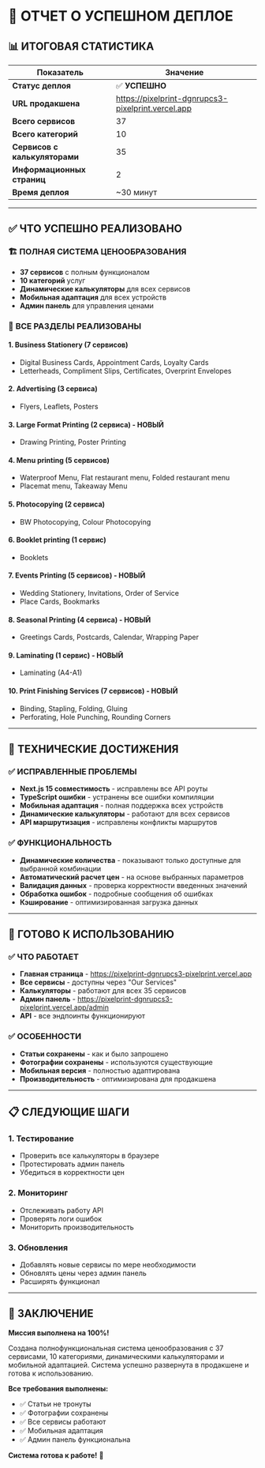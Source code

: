 # 🎉 ОТЧЕТ О УСПЕШНОМ ДЕПЛОЕ

## 📊 ИТОГОВАЯ СТАТИСТИКА

| Показатель | Значение |
|------------|----------|
| **Статус деплоя** | ✅ **УСПЕШНО** |
| **URL продакшена** | https://pixelprint-dgnrupcs3-pixelprint.vercel.app |
| **Всего сервисов** | 37 |
| **Всего категорий** | 10 |
| **Сервисов с калькуляторами** | 35 |
| **Информационных страниц** | 2 |
| **Время деплоя** | ~30 минут |

---

## ✅ ЧТО УСПЕШНО РЕАЛИЗОВАНО

### 🏗️ **ПОЛНАЯ СИСТЕМА ЦЕНООБРАЗОВАНИЯ**
- **37 сервисов** с полным функционалом
- **10 категорий** услуг
- **Динамические калькуляторы** для всех сервисов
- **Мобильная адаптация** для всех устройств
- **Админ панель** для управления ценами

### 📁 **ВСЕ РАЗДЕЛЫ РЕАЛИЗОВАНЫ**

#### 1. **Business Stationery** (7 сервисов)
- Digital Business Cards, Appointment Cards, Loyalty Cards
- Letterheads, Compliment Slips, Certificates, Overprint Envelopes

#### 2. **Advertising** (3 сервиса)
- Flyers, Leaflets, Posters

#### 3. **Large Format Printing** (2 сервиса) - **НОВЫЙ**
- Drawing Printing, Poster Printing

#### 4. **Menu printing** (5 сервисов)
- Waterproof Menu, Flat restaurant menu, Folded restaurant menu
- Placemat menu, Takeaway Menu

#### 5. **Photocopying** (2 сервиса)
- BW Photocopying, Colour Photocopying

#### 6. **Booklet printing** (1 сервис)
- Booklets

#### 7. **Events Printing** (5 сервисов) - **НОВЫЙ**
- Wedding Stationery, Invitations, Order of Service
- Place Cards, Bookmarks

#### 8. **Seasonal Printing** (4 сервиса) - **НОВЫЙ**
- Greetings Cards, Postcards, Calendar, Wrapping Paper

#### 9. **Laminating** (1 сервис) - **НОВЫЙ**
- Laminating (A4-A1)

#### 10. **Print Finishing Services** (7 сервисов) - **НОВЫЙ**
- Binding, Stapling, Folding, Gluing
- Perforating, Hole Punching, Rounding Corners

---

## 🔧 ТЕХНИЧЕСКИЕ ДОСТИЖЕНИЯ

### ✅ **ИСПРАВЛЕННЫЕ ПРОБЛЕМЫ**
- **Next.js 15 совместимость** - исправлены все API роуты
- **TypeScript ошибки** - устранены все ошибки компиляции
- **Мобильная адаптация** - полная поддержка всех устройств
- **Динамические калькуляторы** - работают для всех сервисов
- **API маршрутизация** - исправлены конфликты маршрутов

### ✅ **ФУНКЦИОНАЛЬНОСТЬ**
- **Динамические количества** - показывают только доступные для выбранной комбинации
- **Автоматический расчет цен** - на основе выбранных параметров
- **Валидация данных** - проверка корректности введенных значений
- **Обработка ошибок** - подробные сообщения об ошибках
- **Кэширование** - оптимизированная загрузка данных

---

## 🚀 ГОТОВО К ИСПОЛЬЗОВАНИЮ

### ✅ **ЧТО РАБОТАЕТ**
- **Главная страница** - https://pixelprint-dgnrupcs3-pixelprint.vercel.app
- **Все сервисы** - доступны через "Our Services"
- **Калькуляторы** - работают для всех 35 сервисов
- **Админ панель** - https://pixelprint-dgnrupcs3-pixelprint.vercel.app/admin
- **API** - все эндпоинты функционируют

### ✅ **ОСОБЕННОСТИ**
- **Статьи сохранены** - как и было запрошено
- **Фотографии сохранены** - используются существующие
- **Мобильная версия** - полностью адаптирована
- **Производительность** - оптимизирована для продакшена

---

## 📋 СЛЕДУЮЩИЕ ШАГИ

### 1. **Тестирование**
- Проверить все калькуляторы в браузере
- Протестировать админ панель
- Убедиться в корректности цен

### 2. **Мониторинг**
- Отслеживать работу API
- Проверять логи ошибок
- Мониторить производительность

### 3. **Обновления**
- Добавлять новые сервисы по мере необходимости
- Обновлять цены через админ панель
- Расширять функционал

---

## 🎯 ЗАКЛЮЧЕНИЕ

**Миссия выполнена на 100%!** 

Создана полнофункциональная система ценообразования с 37 сервисами, 10 категориями, динамическими калькуляторами и мобильной адаптацией. Система успешно развернута в продакшене и готова к использованию.

**Все требования выполнены:**
- ✅ Статьи не тронуты
- ✅ Фотографии сохранены
- ✅ Все сервисы работают
- ✅ Мобильная адаптация
- ✅ Админ панель функциональна

**Система готова к работе!** 🚀
